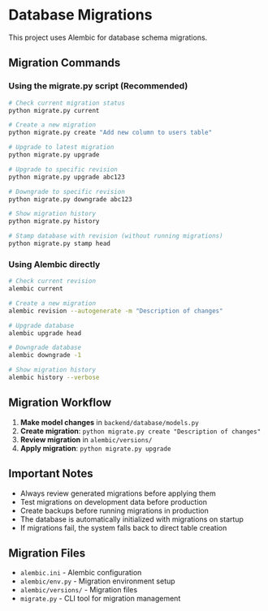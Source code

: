 # Database Migrations

This project uses Alembic for database schema migrations.

## Migration Commands

### Using the migrate.py script (Recommended)

```bash
# Check current migration status
python migrate.py current

# Create a new migration
python migrate.py create "Add new column to users table"

# Upgrade to latest migration
python migrate.py upgrade

# Upgrade to specific revision
python migrate.py upgrade abc123

# Downgrade to specific revision
python migrate.py downgrade abc123

# Show migration history
python migrate.py history

# Stamp database with revision (without running migrations)
python migrate.py stamp head
```

### Using Alembic directly

```bash
# Check current revision
alembic current

# Create a new migration
alembic revision --autogenerate -m "Description of changes"

# Upgrade database
alembic upgrade head

# Downgrade database
alembic downgrade -1

# Show migration history
alembic history --verbose
```

## Migration Workflow

1. **Make model changes** in `backend/database/models.py`
2. **Create migration**: `python migrate.py create "Description of changes"`
3. **Review migration** in `alembic/versions/`
4. **Apply migration**: `python migrate.py upgrade`

## Important Notes

- Always review generated migrations before applying them
- Test migrations on development data before production
- Create backups before running migrations in production
- The database is automatically initialized with migrations on startup
- If migrations fail, the system falls back to direct table creation

## Migration Files

- `alembic.ini` - Alembic configuration
- `alembic/env.py` - Migration environment setup
- `alembic/versions/` - Migration files
- `migrate.py` - CLI tool for migration management
